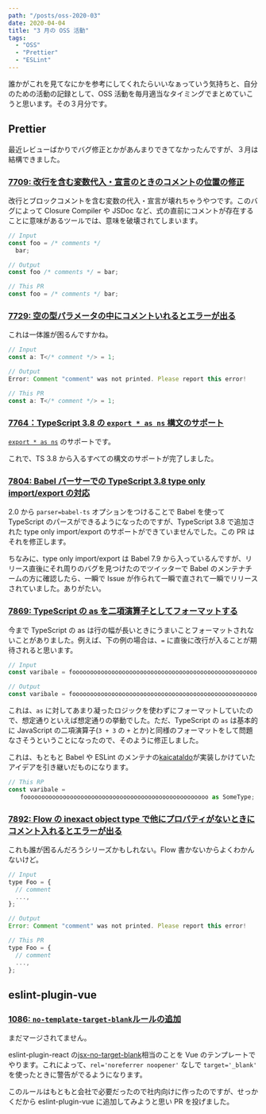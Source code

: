 ```yaml
---
path: "/posts/oss-2020-03"
date: 2020-04-04
title: "3 月の OSS 活動"
tags:
  - "OSS"
  - "Prettier"
  - "ESLint"
---
```


誰かがこれを見てなにかを参考にしてくれたらいいなぁっていう気持ちと、自分のための活動の記録として、OSS 活動を毎月適当なタイミングでまとめていこうと思います。その３月分です。

## Prettier

最近レビューばかりでバグ修正とかがあんまりできてなかったんですが、３月は結構できました。

### [7709: 改行を含む変数代入・宣言のときのコメントの位置の修正](https://github.com/prettier/prettier/pull/7709)

改行とブロックコメントを含む変数の代入・宣言が壊れちゃうやつです。このバグによって Closure Compiler や JSDoc など、式の直前にコメントが存在することに意味があるツールでは、意味を破壊されてしまいます。

<!-- prettier-ignore -->
```js
// Input
const foo = /* comments */
  bar;

// Output
const foo /* comments */ = bar;

// This PR
const foo = /* comments */ bar;
```

### [7729: 空の型パラメータの中にコメントいれるとエラーが出る](https://github.com/prettier/prettier/pull/7729)

これは一体誰が困るんですかね。

<!-- prettier-ignore -->
```ts
// Input
const a: T</* comment */> = 1;

// Output
Error: Comment "comment" was not printed. Please report this error!

// This PR
const a: T</* comment */> = 1;
```

### [7764：TypeScript 3.8 の `export * as ns` 構文のサポート](https://github.com/prettier/prettier/pull/7764)

[`export * as ns`](https://www.typescriptlang.org/docs/handbook/release-notes/typescript-3-8.html#export-star-as-namespace-syntax) のサポートです。

これで、TS 3.8 から入るすべての構文のサポートが完了しました。

### [7804: Babel パーサーでの TypeScript 3.8 type only import/export の対応](https://github.com/prettier/prettier/pull/7804)

2.0 から `parser=babel-ts` オプションをつけることで Babel を使って TypeScript のパースができるようになったのですが、TypeScript 3.8 で追加された type only import/export のサポートができていませんでした。この PR はそれを修正します。

ちなみに、type only import/export は Babel 7.9 から入っているんですが、リリース直後にそれ周りのバグを見つけたのでツイッターで Babel のメンテナチームの方に確認したら、一瞬で Issue が作られて一瞬で直されて一瞬でリリースされていました。ありがたい。

### [7869: TypeScript の as を二項演算子としてフォーマットする](https://github.com/prettier/prettier/pull/7869)

今まで TypeScript の as は行の幅が長いときにうまいことフォーマットされないことがありました。例えば、下の例の場合は、`=` に直後に改行が入ることが期待されると思います。

<!-- prettier-ignore -->
```ts
// Input
const varibale = foooooooooooooooooooooooooooooooooooooooooooooooooooo as SomeType;

// Output
const varibale = foooooooooooooooooooooooooooooooooooooooooooooooooooo as SomeType;
```

これは、`as` に対してあまり凝ったロジックを使わずにフォーマットしていたので、想定通りといえば想定通りの挙動でした。ただ、TypeScript の `as` は基本的に JavaScript の二項演算子(`3 + 3` の `+` とか)と同様のフォーマットをして問題なさそうということになったので、そのように修正しました。

これは、もともと Babel や ESLint のメンテナの[kaicataldo](https://github.com/kaicataldo)が実装しかけていたアイデアを引き継いだものになります。

<!-- prettier-ignore -->
```ts
// This RP
const varibale =
　　foooooooooooooooooooooooooooooooooooooooooooooooooooo as SomeType;
```

### [7892: Flow の inexact object type で他にプロパティがないときにコメント入れるとエラーが出る](https://github.com/prettier/prettier/pull/7892)

これも誰が困るんだろうシリーズかもしれない。Flow 書かないからよくわかんないけど。

<!-- prettier-ignore -->
```js
// Input
type Foo = {
  // comment
  ...,
};

// Output
Error: Comment "comment" was not printed. Please report this error!

// This PR
type Foo = {
  // comment
  ...,
};
```

## eslint-plugin-vue

### [1086: `no-template-target-blank`ルールの追加](https://github.com/vuejs/eslint-plugin-vue/pull/1086)

まだマージされてません。

eslint-plugin-react の[jsx-no-target-blank](https://github.com/yannickcr/eslint-plugin-react/blob/master/docs/rules/jsx-no-target-blank.md)相当のことを Vue のテンプレートでやります。これによって、`rel='noreferrer noopener'` なしで `target='_blank'` を使ったときに警告がでるようになります。

このルールはもともと会社で必要だったので社内向けに作ったのですが、せっかくだから eslint-plugin-vue に追加してみようと思い PR を投げました。
